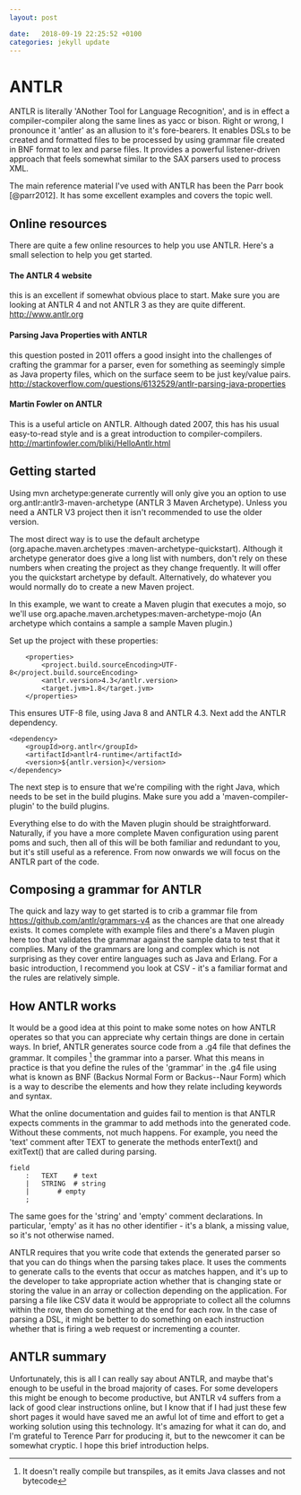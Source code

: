 ```yaml
---
layout: post

date:   2018-09-19 22:25:52 +0100
categories: jekyll update
---
```

ANTLR
=====

ANTLR is literally 'ANother Tool for Language Recognition', and is in
effect a compiler-compiler along the same lines as yacc or bison. Right
or wrong, I pronounce it 'antler' as an allusion to it's fore-bearers.
It enables DSLs to be created and formatted files to be processed by
using grammar file created in BNF format to lex and parse files. It
provides a powerful listener-driven approach that feels somewhat similar
to the SAX parsers used to process XML.

The main reference material I've used with ANTLR has been the Parr book
[@parr2012]. It has some excellent examples and covers the topic well.

Online resources
----------------

There are quite a few online resources to help you use ANTLR. Here's a
small selection to help you get started.

#### The ANTLR 4 website

this is an excellent if somewhat obvious place to start. Make sure you
are looking at ANTLR 4 and not ANTLR 3 as they are quite different.
<http://www.antlr.org>

#### Parsing Java Properties with ANTLR

this question posted in 2011 offers a good insight into the challenges
of crafting the grammar for a parser, even for something as seemingly
simple as Java property files, which on the surface seem to be just
key/value pairs.
<http://stackoverflow.com/questions/6132529/antlr-parsing-java-properties>

#### Martin Fowler on ANTLR

This is a useful article on ANTLR. Although dated 2007, this has his
usual easy-to-read style and is a great introduction to
compiler-compilers. <http://martinfowler.com/bliki/HelloAntlr.html>

Getting started
---------------

Using mvn archetype:generate currently will only give you an option to
use org.antlr:antlr3-maven-archetype (ANTLR 3 Maven Archetype). Unless
you need a ANTLR V3 project then it isn't recommended to use the older
version.

The most direct way is to use the default archetype
(org.apache.maven.archetypes :maven-archetype-quickstart). Although it
archetype generator does give a long list with numbers, don't rely on
these numbers when creating the project as they change frequently. It
will offer you the quickstart archetype by default. Alternatively, do
whatever you would normally do to create a new Maven project.

In this example, we want to create a Maven plugin that executes a mojo,
so we'll use org.apache.maven.archetypes:maven-archetype-mojo (An
archetype which contains a sample a sample Maven plugin.)

Set up the project with these properties:

        <properties>
            <project.build.sourceEncoding>UTF-8</project.build.sourceEncoding>
            <antlr.version>4.3</antlr.version>
            <target.jvm>1.8</target.jvm>
        </properties>

This ensures UTF-8 file, using Java 8 and ANTLR 4.3. Next add the ANTLR
dependency.

    <dependency>
        <groupId>org.antlr</groupId>
        <artifactId>antlr4-runtime</artifactId>
        <version>${antlr.version}</version>
    </dependency>

The next step is to ensure that we're compiling with the right Java,
which needs to be set in the build plugins. Make sure you add a
'maven-compiler-plugin' to the build plugins.

Everything else to do with the Maven plugin should be straightforward.
Naturally, if you have a more complete Maven configuration using parent
poms and such, then all of this will be both familiar and redundant to
you, but it's still useful as a reference. From now onwards we will
focus on the ANTLR part of the code.

Composing a grammar for ANTLR
-----------------------------

The quick and lazy way to get started is to crib a grammar file from
<https://github.com/antlr/grammars-v4> as the chances are that one
already exists. It comes complete with example files and there's a Maven
plugin here too that validates the grammar against the sample data to
test that it complies. Many of the grammars are long and complex which
is not surprising as they cover entire languages such as Java and
Erlang. For a basic introduction, I recommend you look at CSV - it's a
familiar format and the rules are relatively simple.

How ANTLR works
---------------

It would be a good idea at this point to make some notes on how ANTLR
operates so that you can appreciate why certain things are done in
certain ways. In brief, ANTLR generates source code from a .g4 file that
defines the grammar. It compiles [^1] the grammar into a parser. What
this means in practice is that you define the rules of the 'grammar' in
the .g4 file using what is known as BNF (Backus Normal Form or
Backus--Naur Form) which is a way to describe the elements and how they
relate including keywords and syntax.

What the online documentation and guides fail to mention is that ANTLR
expects comments in the grammar to add methods into the generated code.
Without these comments, not much happens. For example, you need the
'text' comment after TEXT to generate the methods enterText() and
exitText() that are called during parsing.

    field
        :   TEXT    # text
        |   STRING  # string
        |       # empty
        ;

The same goes for the 'string' and 'empty' comment declarations. In
particular, 'empty' as it has no other identifier - it's a blank, a
missing value, so it's not otherwise named.

ANTLR requires that you write code that extends the generated parser so
that you can do things when the parsing takes place. It uses the
comments to generate calls to the events that occur as matches happen,
and it's up to the developer to take appropriate action whether that is
changing state or storing the value in an array or collection depending
on the application. For parsing a file like CSV data it would be
appropriate to collect all the columns within the row, then do something
at the end for each row. In the case of parsing a DSL, it might be
better to do something on each instruction whether that is firing a web
request or incrementing a counter.

ANTLR summary
-------------

Unfortunately, this is all I can really say about ANTLR, and maybe
that's enough to be useful in the broad majority of cases. For some
developers this might be enough to become productive, but ANTLR v4
suffers from a lack of good clear instructions online, but I know that
if I had just these few short pages it would have saved me an awful lot
of time and effort to get a working solution using this technology. It's
amazing for what it can do, and I'm grateful to Terence Parr for
producing it, but to the newcomer it can be somewhat cryptic. I hope
this brief introduction helps.

[^1]: It doesn't really compile but transpiles, as it emits Java classes
    and not bytecode
